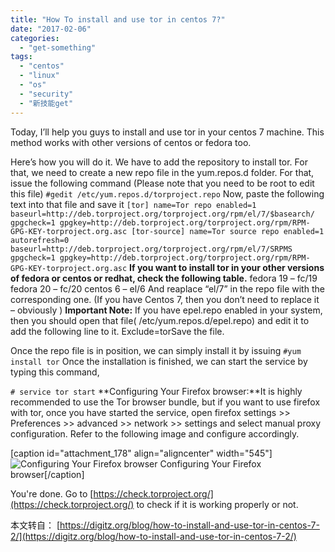 ```yaml
---
title: "How To install and use tor in centos 7?"
date: "2017-02-06"
categories: 
  - "get-something"
tags: 
  - "centos"
  - "linux"
  - "os"
  - "security"
  - "新技能get"
---
```


Today, I’ll help you guys to install and use tor in your centos 7 machine. This method works with other versions of centos or fedora too.

Here’s how you will do it. We have to add the repository to install tor. For that, we need to create a new repo file in the yum.repos.d folder. For that, issue the following command (Please note that you need to be root to edit this file) `#gedit /etc/yum.repos.d/torproject.repo` Now, paste the following text into that file and save it `[tor] name=Tor repo enabled=1 baseurl=http://deb.torproject.org/torproject.org/rpm/el/7/$basearch/ gpgcheck=1 gpgkey=http://deb.torproject.org/torproject.org/rpm/RPM-GPG-KEY-torproject.org.asc [tor-source] name=Tor source repo enabled=1 autorefresh=0 baseurl=http://deb.torproject.org/torproject.org/rpm/el/7/SRPMS gpgcheck=1 gpgkey=http://deb.torproject.org/torproject.org/rpm/RPM-GPG-KEY-torproject.org.asc` **If you want to install tor in your other versions of fedora or centos or redhat, check the following table.** fedora 19 – fc/19 fedora 20 – fc/20 centos 6 – el/6 And reaplace “el/7” in the repo file with the corresponding one. (If you have Centos 7, then you don’t need to replace it – obviously ) **Important Note:** If you have epel.repo enabled in your system, then you should open that file( /etc/yum.repos.d/epel.repo) and edit it to add the following line to it. Exclude=torSave the file.

Once the repo file is in position, we can simply install it by issuing `#yum install tor` Once the installation is finished, we can start the service by typing this command,

`# service tor start` **Configuring Your Firefox browser:**It is highly recommended to use the Tor browser bundle, but if you want to use firefox with tor, once you have started the service, open firefox settings >> Preferences >> advanced >> network >> settings and select manual proxy configuration. Refer to the following image and configure accordingly.

\[caption id="attachment\_178" align="aligncenter" width="545"\]![Configuring Your Firefox browser](images/Screenshot-from-2014-10-11-233955.png) Configuring Your Firefox browser\[/caption\]

You're done. Go to [https://check.torproject.org/](https://check.torproject.org/) to check if it is working properly or not.

本文转自： [https://digitz.org/blog/how-to-install-and-use-tor-in-centos-7-2/](https://digitz.org/blog/how-to-install-and-use-tor-in-centos-7-2/)
